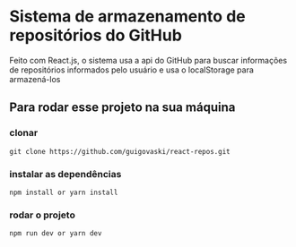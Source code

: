 # Sistema de armazenamento de repositórios do GitHub
Feito com React.js, o sistema usa a api do GitHub para buscar informações de repositórios informados pelo usuário e usa o localStorage para armazená-los

## Para rodar esse projeto na sua máquina

### clonar
`git clone https://github.com/guigovaski/react-repos.git`

### instalar as dependências
`npm install or yarn install`

### rodar o projeto
`npm run dev or yarn dev`
